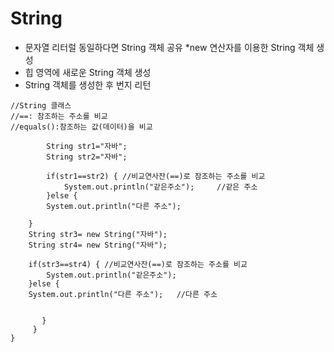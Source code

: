 # String 
* 문자열 리터럴 동일하다면 String 객체 공유
*new 연산자를 이용한 String 객체 생성
*    힙 영역에 새로운 String 객체 생성
*    String 객체를 생성한 후 번지 리턴



```````````````
//String 클래스
//==: 참조하는 주소를 비교
//equals():참조하는 값(데이터)을 비교	
		
		String str1="자바";
		String str2="자바";
		
		if(str1==str2) { //비교연사잔(==)로 잠조하는 주소를 비교
			System.out.println("같은주소");     //같은 주소
		}else {
		System.out.println("다른 주소");
		
	}
    String str3= new String("자바");
    String str4= new String("자바");

	if(str3==str4) { //비교연사잔(==)로 잠조하는 주소를 비교
		System.out.println("같은주소");     
	}else {
	System.out.println("다른 주소");   //다른 주소
		
		
       }
     }
}


